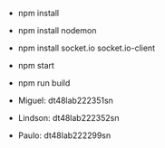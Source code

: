 - npm install
- npm install nodemon
- npm install socket.io socket.io-client
- npm start
- npm run build

- Miguel: dt48lab222351sn
- Lindson: dt48lab222352sn
- Paulo: dt48lab222299sn
